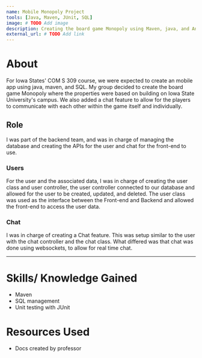 ```yaml
---
name: Mobile Monopoly Project
tools: [Java, Maven, JUnit, SQL]
image: # TODO Add image
description: Creating the board game Monopoly using Maven, java, and Android Studio for COM S 309 - Software Development Practices.
external_url: # TODO Add link
---
```


# About
For Iowa States' COM S 309 course, we were expected to create an mobile app using java, maven, and SQL. My group decided to create the board game Monopoly where the properties were based on building on Iowa State University's campus. We also added a chat feature to allow for the players to communicate with each other within the game itself and individually.

## Role
I was part of the backend team, and was in charge of managing the database and creating the APIs for the user and chat for the front-end to use.
### Users
For the user and the associated data, I was in charge of creating the user class and user controller, the user controller connected to our database and allowed for the user to be created, updated, and deleted. The user class was used as the interface between the Front-end and Backend and allowed the front-end to access the user data.

### Chat
I was in charge of creating a Chat feature. This was setup similar to the user with the chat controller and the chat class. What differed was that chat was done using websockets, to allow for real time chat.

---

# Skills/ Knowledge Gained
- Maven
- SQL management
- Unit testing with JUnit

# Resources Used
- Docs created by professor